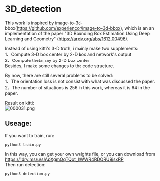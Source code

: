 # 3D_detection
This work is inspired by image-to-3d-bbox(https://github.com/experiencor/image-to-3d-bbox), which is an an implementation of the paper "3D Bounding Box Estimation Using Deep Learning and Geometry" (https://arxiv.org/abs/1612.00496).

Instead of using kitti's 3-D truth, i mainly make two supplements:    
1、Compute 3-D box center by 2-D box and network's output  
2、Compute theta_ray by 2-D box center  
Besides, I make some changes to the code structure.

By now, there are still several problems to be solved:  
1、The orientation loss is not consist with what was discussed the paper.  
2、The number of situations is 256 in this work, whereas it is 64 in the paper.  

Result on kitti:  
![000031.png](https://raw.githubusercontent.com/cersar/picture/master/000031.png)
## Useage:

If you want to train, run:
<pre><code>python3 train.py
</code></pre>
In this way, you can get your own weights file, or you can download from  https://1drv.ms/u/s!ApXgmQqTQot_hWWR4RDORU9jsxRP  
Then run detection:
<pre><code>python3 detection.py
</code></pre>


